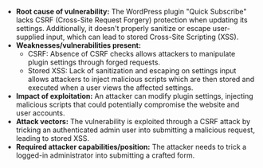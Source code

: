 - **Root cause of vulnerability:** The WordPress plugin "Quick Subscribe" lacks CSRF (Cross-Site Request Forgery) protection when updating its settings. Additionally, it doesn't properly sanitize or escape user-supplied input, which can lead to stored Cross-Site Scripting (XSS).
- **Weaknesses/vulnerabilities present:**
    - CSRF: Absence of CSRF checks allows attackers to manipulate plugin settings through forged requests.
    - Stored XSS: Lack of sanitization and escaping on settings input allows attackers to inject malicious scripts which are then stored and executed when a user views the affected settings.
- **Impact of exploitation:** An attacker can modify plugin settings, injecting malicious scripts that could potentially compromise the website and user accounts.
- **Attack vectors:** The vulnerability is exploited through a CSRF attack by tricking an authenticated admin user into submitting a malicious request, leading to stored XSS.
- **Required attacker capabilities/position:** The attacker needs to trick a logged-in administrator into submitting a crafted form.